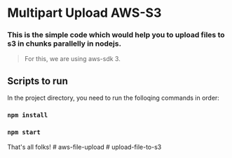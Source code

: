 # Multipart Upload AWS-S3
### This is the simple code which would help you to upload files to s3 in chunks parallelly in nodejs.
> For this, we are using aws-sdk 3.

## Scripts to run

In the project directory, you need to run the folloqing commands in order:
### `npm install`
### `npm start`

That's all folks!
#   a w s - f i l e - u p l o a d  
 #   u p l o a d - f i l e - t o - s 3  
 
